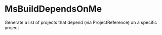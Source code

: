 # MsBuildDependsOnMe
Generate a list of projects that depend (via ProjectReference) on a specific project
